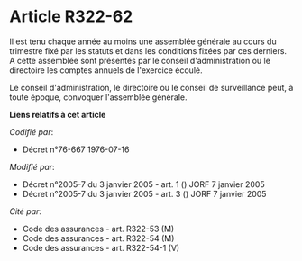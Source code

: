# Article R322-62

Il est tenu chaque année au moins une assemblée générale au cours du trimestre fixé par les statuts et dans les conditions
fixées par ces derniers. A cette assemblée sont présentés par le conseil d'administration ou le directoire les comptes
annuels de l'exercice écoulé.

Le conseil d'administration, le directoire ou le conseil de surveillance peut, à toute époque, convoquer l'assemblée
générale.

**Liens relatifs à cet article**

_Codifié par_:

  - Décret n°76-667 1976-07-16

_Modifié par_:

  - Décret n°2005-7 du 3 janvier 2005 - art. 1 () JORF 7 janvier 2005
  - Décret n°2005-7 du 3 janvier 2005 - art. 3 () JORF 7 janvier 2005

_Cité par_:

  - Code des assurances - art. R322-53 (M)
  - Code des assurances - art. R322-54 (M)
  - Code des assurances - art. R322-54-1 (V)
